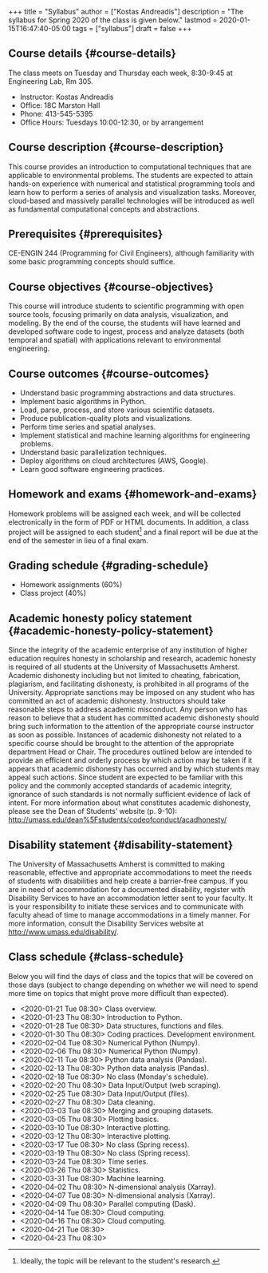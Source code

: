 +++
title = "Syllabus"
author = ["Kostas Andreadis"]
description = "The syllabus for Spring 2020 of the class is given below."
lastmod = 2020-01-15T16:47:40-05:00
tags = ["syllabus"]
draft = false
+++

## Course details {#course-details}

The class meets on Tuesday and Thursday each week, 8:30-9:45 at Engineering Lab, Rm 305.

-   Instructor: Kostas Andreadis
-   Office: 18C Marston Hall
-   Phone: 413-545-5395
-   Office Hours: Tuesdays 10:00-12:30, or by arrangement


## Course description {#course-description}

This course provides an introduction to computational techniques that are applicable to environmental problems. The students are expected to attain hands-on experience with numerical and statistical programming tools and learn how to perform a series of analysis and visualization tasks. Moreover, cloud-based and massively parallel technologies will be introduced as well as fundamental computational concepts and abstractions.


## Prerequisites {#prerequisites}

CE-ENGIN 244 (Programming for Civil Engineers), although familiarity with some basic programming concepts should suffice.


## Course objectives {#course-objectives}

This course will introduce students to scientific programming with open source tools, focusing primarily on data analysis, visualization, and modeling. By the end of the course, the students will have learned and developed software code to ingest, process and analyze datasets (both temporal and spatial) with applications relevant to environmental engineering.


## Course outcomes {#course-outcomes}

-   Understand basic programming abstractions and data structures.
-   Implement basic algorithms in Python.
-   Load, parse, process, and store various scientific datasets.
-   Produce publication-quality plots and visualizations.
-   Perform time series and spatial analyses.
-   Implement statistical and machine learning algorithms for engineering problems.
-   Understand basic parallelization techniques.
-   Deploy algorithms on cloud architectures (AWS, Google).
-   Learn good software engineering practices.


## Homework and exams {#homework-and-exams}

Homework problems will be assigned each week, and will be collected electronically in the form of PDF or HTML documents. In addition, a class project will be assigned to each student[^fn:1] and a final report will be due at the end of the semester in lieu of a final exam.


## Grading schedule {#grading-schedule}

-   Homework assignments (60%)
-   Class project (40%)


## Academic honesty policy statement {#academic-honesty-policy-statement}

Since the integrity of the academic enterprise of any institution of higher education requires honesty in scholarship and research, academic honesty is required of all students at the University of Massachusetts Amherst. Academic dishonesty including but not limited to cheating, fabrication, plagiarism, and facilitating dishonesty, is prohibited in all programs of the University. Appropriate sanctions may be imposed on any student who has committed an act of academic dishonesty. Instructors should take reasonable steps to address academic misconduct. Any person who has reason to believe that a student has committed academic dishonesty should bring such information to the attention of the appropriate course instructor as soon as possible. Instances of academic dishonesty not related to a specific course should be brought to the attention of the appropriate department Head or Chair. The procedures outlined below are intended to provide an efficient and orderly process by which action may be taken if it appears that academic dishonesty has occurred and by which students may appeal such actions. Since student are expected to be familiar with this policy and the commonly accepted standards of academic integrity, ignorance of such standards is not normally sufficient evidence of lack of intent.
For more information about what constitutes academic dishonesty, please see the Dean of Students’ website (p. 9-10): <http://umass.edu/dean%5Fstudents/codeofconduct/acadhonesty/>


## Disability statement {#disability-statement}

The University of Massachusetts Amherst is committed to making reasonable, effective and appropriate accommodations to meet the needs of students with disabilities and help create a barrier-free campus. If you are in need of accommodation for a documented disability, register with Disability Services to have an accommodation letter sent to your faculty. It is your responsibility to initiate these services and to communicate with faculty ahead of time to manage accommodations in a timely manner. For more information, consult the Disability Services website at <http://www.umass.edu/disability/>.


## Class schedule {#class-schedule}

Below you will find the days of class and the topics that will be covered on those days (subject to change depending on whether we will need to spend more time on topics that might prove more difficult than expected).

-   <span class="timestamp-wrapper"><span class="timestamp">&lt;2020-01-21 Tue 08:30&gt; </span></span> Class overview.
-   <span class="timestamp-wrapper"><span class="timestamp">&lt;2020-01-23 Thu 08:30&gt; </span></span> Introduction to Python.
-   <span class="timestamp-wrapper"><span class="timestamp">&lt;2020-01-28 Tue 08:30&gt; </span></span> Data structures, functions and files.
-   <span class="timestamp-wrapper"><span class="timestamp">&lt;2020-01-30 Thu 08:30&gt; </span></span> Coding practices. Development environment.
-   <span class="timestamp-wrapper"><span class="timestamp">&lt;2020-02-04 Tue 08:30&gt; </span></span> Numerical Python (Numpy).
-   <span class="timestamp-wrapper"><span class="timestamp">&lt;2020-02-06 Thu 08:30&gt; </span></span> Numerical Python (Numpy).
-   <span class="timestamp-wrapper"><span class="timestamp">&lt;2020-02-11 Tue 08:30&gt; </span></span> Python data analysis (Pandas).
-   <span class="timestamp-wrapper"><span class="timestamp">&lt;2020-02-13 Thu 08:30&gt; </span></span> Python data analysis (Pandas).
-   <span class="timestamp-wrapper"><span class="timestamp">&lt;2020-02-18 Tue 08:30&gt; </span></span> No class (Monday's schedule).
-   <span class="timestamp-wrapper"><span class="timestamp">&lt;2020-02-20 Thu 08:30&gt; </span></span> Data Input/Output (web scraping).
-   <span class="timestamp-wrapper"><span class="timestamp">&lt;2020-02-25 Tue 08:30&gt; </span></span> Data Input/Output (files).
-   <span class="timestamp-wrapper"><span class="timestamp">&lt;2020-02-27 Thu 08:30&gt; </span></span> Data cleaning.
-   <span class="timestamp-wrapper"><span class="timestamp">&lt;2020-03-03 Tue 08:30&gt; </span></span> Merging and grouping datasets.
-   <span class="timestamp-wrapper"><span class="timestamp">&lt;2020-03-05 Thu 08:30&gt; </span></span> Plotting basics.
-   <span class="timestamp-wrapper"><span class="timestamp">&lt;2020-03-10 Tue 08:30&gt; </span></span> Interactive plotting.
-   <span class="timestamp-wrapper"><span class="timestamp">&lt;2020-03-12 Thu 08:30&gt; </span></span> Interactive plotting.
-   <span class="timestamp-wrapper"><span class="timestamp">&lt;2020-03-17 Tue 08:30&gt; </span></span> No class (Spring recess).
-   <span class="timestamp-wrapper"><span class="timestamp">&lt;2020-03-19 Thu 08:30&gt; </span></span> No class (Spring recess).
-   <span class="timestamp-wrapper"><span class="timestamp">&lt;2020-03-24 Tue 08:30&gt; </span></span> Time series.
-   <span class="timestamp-wrapper"><span class="timestamp">&lt;2020-03-26 Thu 08:30&gt; </span></span> Statistics.
-   <span class="timestamp-wrapper"><span class="timestamp">&lt;2020-03-31 Tue 08:30&gt; </span></span> Machine learning.
-   <span class="timestamp-wrapper"><span class="timestamp">&lt;2020-04-02 Thu 08:30&gt; </span></span> N-dimensional analysis (Xarray).
-   <span class="timestamp-wrapper"><span class="timestamp">&lt;2020-04-07 Tue 08:30&gt; </span></span> N-dimensional analysis (Xarray).
-   <span class="timestamp-wrapper"><span class="timestamp">&lt;2020-04-09 Thu 08:30&gt; </span></span> Parallel computing (Dask).
-   <span class="timestamp-wrapper"><span class="timestamp">&lt;2020-04-14 Tue 08:30&gt; </span></span> Cloud computing.
-   <span class="timestamp-wrapper"><span class="timestamp">&lt;2020-04-16 Thu 08:30&gt; </span></span> Cloud computing.
-   <span class="timestamp-wrapper"><span class="timestamp">&lt;2020-04-21 Tue 08:30&gt;</span></span>
-   <span class="timestamp-wrapper"><span class="timestamp">&lt;2020-04-23 Thu 08:30&gt;</span></span>

[^fn:1]: Ideally, the topic will be relevant to the student's research.
